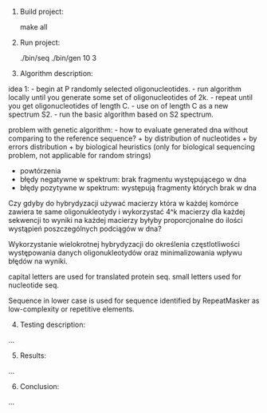 1. Build project:

    make all

2. Run project:

    ./bin/seq
    ./bin/gen 10 3

3. Algorithm description:

idea 1:
    - begin at P randomly selected oligonucleotides.
    - run algorithm locally until you generate some set of
        oligonucleotides of 2k.
    - repeat until you get oligonucleotides of length C.
    - use on of length C as a new spectrum S2.
    - run the basic algorithm based on S2 spectrum.


problem with genetic algorithm:
    - how to evaluate generated dna without comparing to the reference sequence?
        + by distribution of nucleotides
        + by errors distribution
        + by biological heuristics (only for biological sequencing problem,
                not applicable for random strings)
        

- powtórzenia
- błędy negatywne w spektrum: brak fragmentu występującego w dna
- błędy pozytywne w spektrum: występują fragmenty których brak w dna

Czy gdyby do hybrydyzacji używać macierzy która w każdej komórce zawiera
te same oligonukleotydy i wykorzystać 4^k macierzy dla każdej sekwencji
to wyniki na każdej macierzy byłyby proporcjonalne do ilości wystąpień
poszczególnych podciągów w dna?

Wykorzystanie wielokrotnej hybrydyzacji do określenia częstlotliwości
występowania danych oligonukleotydów oraz minimalizowania wpływu błędów
na wyniki.


capital letters are used for translated protein seq.
small letters used for nucleotide seq.

Sequence in lower case is used for sequence identified
by RepeatMasker as low-complexity or repetitive elements.



4. Testing description:

...

5. Results:

...

6. Conclusion:

...


